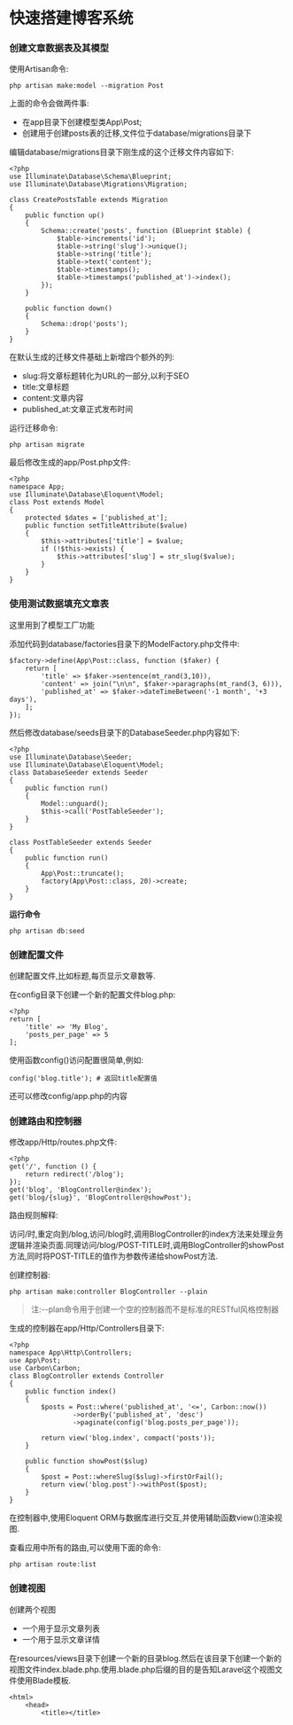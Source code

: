 # 快速搭建博客系统

### 创建文章数据表及其模型

使用Artisan命令:

```
php artisan make:model --migration Post
```

上面的命令会做两件事:

* 在app目录下创建模型类App\Post;
* 创建用于创建posts表的迁移,文件位于database\/migrations目录下

编辑database\/migrations目录下刚生成的这个迁移文件内容如下:

```
<?php
use Illuminate\Database\Schema\Blueprint;
use Illuminate\Database\Migrations\Migration;

class CreatePostsTable extends Migration
{
    public function up()
    {
        Schema::create('posts', function (Blueprint $table) {
            $table->increments('id');
            $table->string('slug')->unique();
            $table->string('title');
            $table->text('content');
            $table->timestamps();
            $table->timestamps('published_at')->index();
        });
    }

    public function down()
    {
        Schema::drop('posts');
    }
}
```

在默认生成的迁移文件基础上新增四个额外的列:

* slug:将文章标题转化为URL的一部分,以利于SEO
* title:文章标题
* content:文章内容
* published\_at:文章正式发布时间

运行迁移命令:

```
php artisan migrate
```

最后修改生成的app\/Post.php文件:

```
<?php
namespace App;
use Illuminate\Database\Eloquent\Model;
class Post extends Model
{
    protected $dates = ['published_at'];
    public function setTitleAttribute($value)
    {
        $this->attributes['title'] = $value;
        if (!$this->exists) {
            $this->attributes['slug'] = str_slug($value);
        }
    }
}
```

### 使用测试数据填充文章表

这里用到了模型工厂功能

添加代码到database\/factories目录下的ModelFactory.php文件中:

```
$factory->define(App\Post::class, function ($faker) {
    return [
        'title' => $faker->sentence(mt_rand(3,10)),
        'content' => join("\n\n", $faker->paragraphs(mt_rand(3, 6))),
        'published_at' => $faker->dateTimeBetween('-1 month', '+3 days'),
    ];
});
```

然后修改database\/seeds目录下的DatabaseSeeder.php内容如下:

```
<?php
use Illuminate\Database\Seeder;
use Illuminate\Database\Eloquent\Model;
class DatabaseSeeder extends Seeder
{
    public function run()
    {
        Model::unguard();
        $this->call('PostTableSeeder');
    }
}

class PostTableSeeder extends Seeder
{
    public function run()
    {
        App\Post::truncate();
        factory(App\Post::class, 20)->create;
    }
}
```

**运行命令**

```
php artisan db:seed
```

### 创建配置文件

创建配置文件,比如标题,每页显示文章数等.

在config目录下创建一个新的配置文件blog.php:

```
<?php
return [
    'title' => 'My Blog',
    'posts_per_page' => 5
];
```

使用函数config\(\)访问配置很简单,例如:

```
config('blog.title'); # 返回title配置值
```

还可以修改config\/app.php的内容

### 创建路由和控制器

修改app\/Http\/routes.php文件:

```
<?php
get('/', function () {
    return redirect('/blog');
});
get('blog', 'BlogController@index');
get('blog/{slug}', 'BlogController@showPost');
```

路由规则解释:

访问\/时,重定向到\/blog,访问\/blog时,调用BlogController的index方法来处理业务逻辑并渲染页面.同理访问\/blog\/POST-TITLE时,调用BlogController的showPost方法,同时将POST-TITLE的值作为参数传递给showPost方法.

创建控制器:

```
php artisan make:controller BlogController --plain
```

> 注:--plan命令用于创建一个空的控制器而不是标准的RESTful风格控制器

生成的控制器在app\/Http\/Controllers目录下:

```
<?php
namespace App\Http\Controllers;
use App\Post;
use Carbon\Carbon;
class BlogController extends Controller
{
    public function index()
    {
        $posts = Post::where('published_at', '<=', Carbon::now())
                ->orderBy('published_at', 'desc')
                ->paginate(config('blog.posts_per_page'));

        return view('blog.index', compact('posts'));
    }

    public function showPost($slug)
    {
        $post = Post::whereSlug($slug)->firstOrFail();
        return view('blog.post')->withPost($post);
    }
}
```

在控制器中,使用Eloquent ORM与数据库进行交互,并使用辅助函数view\(\)渲染视图.

查看应用中所有的路由,可以使用下面的命令:

```
php artisan route:list
```

### 创建视图

创建两个视图

* 一个用于显示文章列表
* 一个用于显示文章详情

在resources\/views目录下创建一个新的目录blog.然后在该目录下创建一个新的视图文件index.blade.php.使用.blade.php后缀的目的是告知Laravel这个视图文件使用Blade模板.
```
<html>
    <head>
        <title></title>
```

